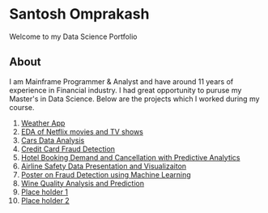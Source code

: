 # Santosh Omprakash
Welcome to my Data Science Portfolio

## About
I am Mainframe Programmer & Analyst and have around 11 years of experience in Financial industry. I had great opportunity to puruse my Master's in Data Science. Below are the projects which I worked during my course. 

1. [Weather App](https://github.com/santosh0924/Weather-App)
2. [EDA of Netflix movies and TV shows](https://github.com/santosh0924/Exploratory-Data-Analysis-of-Netflix-movies-and-TV-shows)
3. [Cars Data Analysis](https://github.com/santosh0924/Cars-Data-Analysis)
4. [Credit Card Fraud Detection](https://github.com/santosh0924/Credit-Card-Fraud-Detection)
5. [Hotel Booking Demand and Cancellation with Predictive Analytics](https://github.com/santosh0924/Hotel-Booking-Demand-and-Cancellation-with-Predictive-Analytics)
6. [Airline Safety Data Presentation and Visualizaiton](https://github.com/santosh0924/Airline-Safety-Data-Presentation-and-Visualization)
7. [Poster on Fraud Detection using Machine Learning](https://github.com/santosh0924/Poster-on-Fraud-detection-using-Machine-Learning)
8. [Wine Quality Analysis and Prediction](https://github.com/santosh0924/Wine-Quality-Analysis-and-Prediciton)
9. [Place holder 1](https://github.com/santosh0924/Place-holder-1)
10. [Place holder 2](https://github.com/santosh0924/Place-holder-2)


